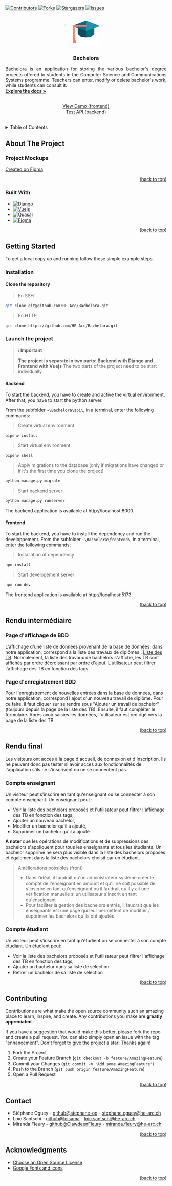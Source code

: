 <!-- README template from: https://github.com/othneildrew/Best-README-Template -->
<a name="readme-top"></a>


<!-- PROJECT SHIELDS -->
<!--
*** I'm using markdown "reference style" links for readability.
*** Reference links are enclosed in brackets [ ] instead of parentheses ( ).
*** See the bottom of this document for the declaration of the reference variables
*** for contributors-url, forks-url, etc. This is an optional, concise syntax you may use.
*** https://www.markdownguide.org/basic-syntax/#reference-style-links
-->
[![Contributors][contributors-shield]][contributors-url]
[![Forks][forks-shield]][forks-url]
[![Stargazers][stars-shield]][stars-url]
[![Issues][issues-shield]][issues-url]

<!-- PROJECT LOGO -->
<br />
<div align="center">
  <a href="https://github.com/HE-Arc/Bachelora">
    <img src="frontend/public/favicon.png" alt="Logo" width="80" height="80">
  </a>

<h3 align="center">Bachelora</h3>

  <p align="justify">
    Bachelora is an application for storing the various bachelor's degree projects offered to students in the Computer Science and Communications Systems programme. Teachers can enter, modify or delete bachelor's work, while students can consult it.
    <br>
    <a href="https://github.com/HE-Arc/Bachelora/wiki"><strong>Explore the docs »</strong></a>
    <br>
    <br>
    <div align="center">
      <a href="https://bachelora.k8s.ing.he-arc.ch/">View Demo (frontend)</a> <br>
      <a href="https://api-bachelora.k8s.ing.he-arc.ch/api/">Test API (backend)</a>
    </div>
    <br>
  </p>
</div>

<!-- TABLE OF CONTENTS -->
<details>
  <summary>Table of Contents</summary>
  <ol>
    <li>
      <a href="#about-the-project">About The Project</a>
      <ul>
        <li><a href="#project-mockups">Project Mockups</a></li>
        <li><a href="#built-with">Built With</a></li>
      </ul>
    </li>
    <li>
      <a href="#getting-started">Getting Started</a>
      <ul>
        <li><a href="#installation">Installation</a></li>
        <li><a href="#launch-the-project">Launch the project</a></li>
      </ul>
    </li>
    <li><a href="#rendu-intermédiaire">Rendu intermédiaire</a></li>
    <li><a href="#contributing">Contributing</a></li>
    <li><a href="#contact">Contact</a></li>
    <li><a href="#acknowledgments">Acknowledgments</a></li>
  </ol>
</details>

<!-- ABOUT THE PROJECT -->
## About The Project
### Project Mockups
[Created on Figma](https://www.figma.com/proto/SmKhY5qcL2qdMs02uRW3FW/Bachelora?type=design&node-id=18-537&t=VPCcF4PfSFNjYXm2-1&scaling=scale-down&page-id=0%3A1&starting-point-node-id=18%3A537&mode=design)

<p align="right">(<a href="#readme-top">back to top</a>)</p>

### Built With
* [![Django][Django.com]][Django-url]
* [![Vuejs][Vuejs.com]][Vuejs-url]
* [![Quasar][Quasar.com]][Quasar-url]
* [![Figma][Figma.com]][Figma-url]

<p align="right">(<a href="#readme-top">back to top</a>)</p>

<!-- GETTING STARTED -->
## Getting Started
To get a local copy up and running follow these simple example steps.

### Installation
#### Clone the repository
> En SSH
   ```sh
   git clone git@github.com:HE-Arc/Bachelora.git
   ```
> En HTTP
   ```sh
   git clone https://github.com/HE-Arc/Bachelora.git
   ```

### Launch the project
> ℹ️ **Important**
>
> **The project is separate in two parts: Backend with Django and Frontend with Vuejs**
> The two parts of the project need to be start individually.

#### Backend
To start the backend, you have to create and active the virtual environment. After that, you have to start the python server.

From the subfolder `~\Bachelora\api\`, in a terminal, enter the following commands:

> Create virtual environment
   ```sh
   pipenv install
   ```
> Start virtual environment
   ```sh
   pipenv shell
   ```
> Apply migrations to the database (only if migrations have changed or if it's the first time you clone the project)
   ```sh
   python manage.py migrate
   ```

> Start backend server
   ```sh
   python manage.py runserver
   ```

The backend application is available at http://localhost:8000.

#### Frontend
To start the backend, you have to install the dependency and run the developpement.
From the subfolder `~\Bachelora\frontend\`, in a terminal, enter the following commands:

> Installation of dependency
   ```sh
   npm install
   ```

> Start developement server
   ```sh
   npm run dev
   ```
The frontend application is available at http://localhost:5173.

<p align="right">(<a href="#readme-top">back to top</a>)</p>

## Rendu intermédiaire

### Page d'affichage de BDD
L'affichage d'une liste de données provenant de la base de données, dans notre application, correspond à la liste des travaux de diplômes : [Liste des TB](https://bachelora.k8s.ing.he-arc.ch/bachelors).
Normalement, la liste des travaux de bachelors s'affiche, les TB sont affichés par ordre décroissant par ordre d'ajout. L'utilisateur peut filtrer l'affichage des TB en fonction des tags.

### Page d'enregistrement BDD
Pour l'enregistrement de nouvelles entrées dans la base de données, dans notre application, correspond l'ajout d'un nouveau travail de diplôme.
Pour ce faire, il faut cliquer sur se rendre sous "Ajouter un travail de bachelor" (toujours depuis la page de la liste des TB). Ensuite, il faut compléter le formulaire.
Après avoir saisies les données, l'utilisateur est redirigé vers la page de la liste des TB.

<p align="right">(<a href="#readme-top">back to top</a>)</p>

## Rendu final

Les visiteurs ont accès à la page d'accueil, de connexion et d'inscription. Ils ne peuvent donc pas tester ni avoir
accès aux fonctionnalités de l'application s'ils ne s'inscrivent ou ne se connectent pas.

### Compte enseignant
Un visiteur peut s'inscrire en tant qu'enseignant ou se connecter à son compte enseignant. Un enseignant peut : 
- Voir la liste des bachelors proposés et l'utilisateur peut filtrer l'affichage des TB en fonction des tags,
- Ajouter un nouveau bachelor,
- Modifier un bachelor qu'il a ajouté,
- Supprimer un bachelor qu'il a ajouté

**A noter** que les opérations de modifications et de suppressions des bachelors s'appliquent pour tous les enseignants et tous les étudiants.
Un bachelor supprimé ne sera plus visible dans la liste des bachelors proposés et également dans la liste des bachelors choisit par un étudiant.

> Améliorations possibles (front)
> - Dans l'idéal, il faudrait qu'un administrateur système créer le compte de l'enseignant en amount et qu'il ne soit possible de s'inscrire en tant qu'enseignant ou il faudrait qu'il y ait une vérification manuelle si un utilisateur s'inscrit en tant qu'enseignant
> - Pour faciliter la gestion des bachelors entrés, il faudrait que les enseignants est une page qui leur permettent de modifier / supprimer les bachelors qu'ils ont ajoutés

### Compte étudiant
Un visiteur peut s'inscrire en tant qu'étudient ou se connecter à son compte étudiant. Un étudiant peut:
- Voir la liste des bachelors proposés et l'utilisateur peut filtrer l'affichage des TB en fonction des tags,
- Ajouter un bachelor dans sa liste de sélection
- Retirer un bachelor de sa liste de sélection


<p align="right">(<a href="#readme-top">back to top</a>)</p>

<!-- CONTRIBUTING -->
## Contributing

Contributions are what make the open source community such an amazing place to learn, inspire, and create. Any contributions you make are **greatly appreciated**.

If you have a suggestion that would make this better, please fork the repo and create a pull request. You can also simply open an issue with the tag "enhancement".
Don't forget to give the project a star! Thanks again!

1. Fork the Project
2. Create your Feature Branch (`git checkout -b feature/AmazingFeature`)
3. Commit your Changes (`git commit -m 'Add some AmazingFeature'`)
4. Push to the Branch (`git push origin feature/AmazingFeature`)
5. Open a Pull Request

<p align="right">(<a href="#readme-top">back to top</a>)</p>


<!-- CONTACT -->
## Contact

* Stéphane Oguey - [github@stephane-og](https://github.com/stephane-og) - [stephane.oguey@he-arc.ch](mailto:stephane.oguey@he-arc.ch?subject=[GitHub]%20Bachelor)
* Loïc Santschi - [github@loisama](https://github.com/loisama) - [loic.santschi@he-arc.ch](mailto:loic.santschi@he-arc.ch?subject=[GitHub]%20Bachelora)
* Miranda Fleury - [github@ClawdeenFleury](https://github.com/ClawdeenFleury) - [miranda.fleury@he-arc.ch](mailto:miranda.fleury@he-arc.ch?subject=[GitHub]%20Bachelora)

<p align="right">(<a href="#readme-top">back to top</a>)</p>

<!-- ACKNOWLEDGMENTS -->
## Acknowledgments

* [Choose an Open Source License](https://choosealicense.com)
* [Google Fonts and icons](https://fonts.google.com)

<p align="right">(<a href="#readme-top">back to top</a>)</p>

<!-- MARKDOWN LINKS & IMAGES -->
<!-- https://www.markdownguide.org/basic-syntax/#reference-style-links -->
[contributors-shield]: https://img.shields.io/github/contributors/HE-Arc/Bachelora.svg?style=for-the-badge
[contributors-url]: https://github.com/HE-Arc/Bachelora/graphs/contributors
[forks-shield]: https://img.shields.io/github/forks/HE-Arc/Bachelora.svg?style=for-the-badge
[forks-url]: https://github.com/HE-Arc/Bachelora/forks
[stars-shield]: https://img.shields.io/github/stars/HE-Arc/Bachelora.svg?style=for-the-badge
[stars-url]: https://github.com/HE-Arc/Bachelora/stargazers
[issues-shield]: https://img.shields.io/github/issues/HE-Arc/Bachelora.svg?style=for-the-badge
[issues-url]: https://github.com/HE-Arc/Bachelora/issues
[Django.com]: https://img.shields.io/badge/Django-092E20?style=for-the-badge&logo=django&logoColor=green
[Django-url]: https://www.djangoproject.com
[Figma.com]: https://img.shields.io/badge/Figma-F24E1E?style=for-the-badge&logo=figma&logoColor=white
[Figma-url]: https://www.figma.com/fr/about/
[Quasar.com]: https://img.shields.io/badge/Quasar-1976D2?style=for-the-badge&logo=quasar&logoColor=white
[Quasar-url]: https://quasar.dev
[Vuejs.com]: https://img.shields.io/badge/Vue%20js-35495E?style=for-the-badge&logo=vuedotjs&logoColor=4FC08D
[Vuejs-url]: https://vuejs.org

